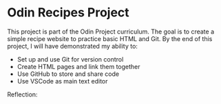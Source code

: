 # Odin Recipes Project

This project is part of the Odin Project curriculum. The goal is to create a simple recipe website to practice basic HTML and Git. By the end of this project, I will have demonstrated my ability to:

- Set up and use Git for version control
- Create HTML pages and link them together
- Use GitHub to store and share code
- Use VSCode as main text editor

Reflection:
